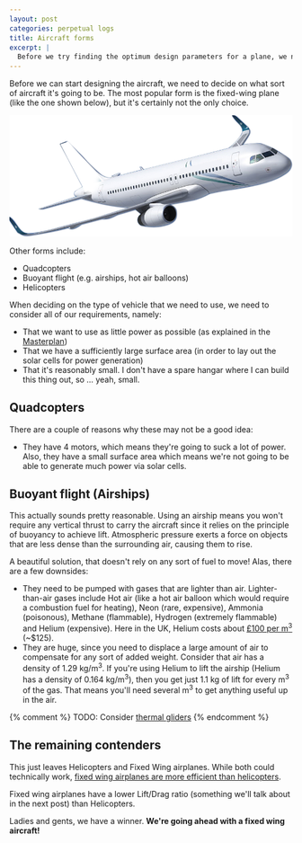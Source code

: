 ```yaml
---
layout: post
categories: perpetual logs
title: Aircraft forms
excerpt: |
  Before we try finding the optimum design parameters for a plane, we need to decide on a lift vehicle form. The most popular is the fixed wing "aeroplane" design, but we're going through all of them to take our pick.
---
```

Before we can start designing the aircraft, we need to decide on what sort of aircraft it's going to be. The most popular form is the fixed-wing plane (like the one shown below), but it's certainly not the only choice.

![Fixed wing plane](/assets/projects/perpetual/fixed-wing-plane.png)

Other forms include:

- Quadcopters
- Buoyant flight (e.g. airships, hot air balloons)
- Helicopters

When deciding on the type of vehicle that we need to use, we need to consider all of our requirements, namely:

- That we want to use as little power as possible (as explained in the [Masterplan](/perpetual/masterplan))
- That we have a sufficiently large surface area (in order to lay out the solar cells for power generation)
- That it's reasonably small. I don't have a spare hangar where I can build this thing out, so &hellip; yeah, small.

## Quadcopters
There are a couple of reasons why these may not be a good idea:

- They have 4 motors, which means they're going to suck a lot of power. Also, they have a small surface area which means we're not going to be able to generate much power via solar cells.

## Buoyant flight (Airships)
This actually sounds pretty reasonable. Using an airship means you won't require any vertical thrust to carry the aircraft since it relies on the principle of buoyancy to achieve lift. Atmospheric pressure exerts a force on objects that are less dense than the surrounding air, causing them to rise.

A beautiful solution, that doesn't rely on any sort of fuel to move! Alas, there are a few downsides:

- They need to be pumped with gases that are lighter than air. Lighter-than-air gases include Hot air (like a hot air balloon which would require a combustion fuel for heating), Neon (rare, expensive), Ammonia (poisonous), Methane (flammable), Hydrogen (extremely flammable) and Helium (expensive). Here in the UK, Helium costs about [&pound;100 per m<sup>3</sup>](https://www.boconlineshop.com/shop/en/uk/helium-110745-101) (~$125). 
- They are huge, since you need to displace a large amount of air to compensate for any sort of added weight. Consider that air has a density of 1.29 kg/m<sup>3</sup>. If you're using Helium to lift the airship (Helium has a density of 0.164 kg/m<sup>3</sup>), then you get just 1.1 kg of lift for every m<sup>3</sup> of the gas. That means you'll need several m<sup>3</sup> to get anything useful up in the air.

{% comment %} TODO: Consider [thermal gliders](https://en.wikipedia.org/wiki/Lift_(soaring)) {% endcomment %}

## The remaining contenders
This just leaves Helicopters and Fixed Wing airplanes. While both could technically work, [fixed wing airplanes are more efficient than helicopters](http://aviation.stackexchange.com/a/5192/18340).

Fixed wing airplanes have a lower Lift/Drag ratio (something we'll talk about in the next post) than Helicopters.

Ladies and gents, we have a winner. **We're going ahead with a fixed wing aircraft!**
